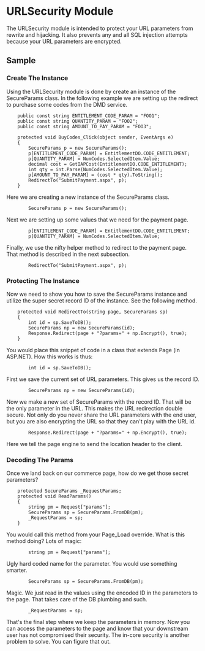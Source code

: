 # URLSecurity Module
The URLSecurity module is intended to protect your URL parameters from rewrite and hijacking. It also prevents any and all
SQL injection attempts because your URL parameters are encrypted.

## Sample

### Create The Instance

Using the URLSecurity module is done by create an instance of the SecureParams class. In the following example
we are setting up the redirect to purchase some codes from the DMD service.

        public const string ENTITLEMENT_CODE_PARAM = "FOO1";
        public const string QUANTITY_PARAM = "FOO2";
        public const string AMOUNT_TO_PAY_PARAM = "FOO3";
        
        protected void BuyCodes_Click(object sender, EventArgs e)
        {
            SecureParams p = new SecureParams();
            p[ENTITLEMENT_CODE_PARAM] = EntitlementDO.CODE_ENTITLEMENT;
            p[QUANTITY_PARAM] = NumCodes.SelectedItem.Value;
            decimal cost = GetIAPCost(EntitlementDO.CODE_ENTITLEMENT);
            int qty = int.Parse(NumCodes.SelectedItem.Value);
            p[AMOUNT_TO_PAY_PARAM] = (cost * qty).ToString();
            RedirectTo("SubmitPayment.aspx", p);
        }

Here we are creating a new instance of the SecureParams class.

            SecureParams p = new SecureParams();

Next we are setting up some values that we need for the payment page.

            p[ENTITLEMENT_CODE_PARAM] = EntitlementDO.CODE_ENTITLEMENT;
            p[QUANTITY_PARAM] = NumCodes.SelectedItem.Value;

Finally, we use the nifty helper method to redirect to the payment page. That method is described in the next subsection.

            RedirectTo("SubmitPayment.aspx", p);

### Protecting The Instance
Now we need to show you how to save the SecureParams instance and utilize the super secret record ID
of the instance. See the following method.

        protected void RedirectTo(string page, SecureParams sp)
        {
            int id = sp.SaveToDB();
            SecureParams np = new SecureParams(id);
            Response.Redirect(page + "?params=" + np.Encrypt(), true);
        }

You would place this snippet of code in a class that extends Page (in ASP.NET). How this works is thus:

            int id = sp.SaveToDB();

First we save the current set of URL parameters. This gives us the record ID.

            SecureParams np = new SecureParams(id);

Now we make a new set of SecureParams with the record ID. That will be the only parameter in the URL. This makes the
URL redirection double secure. Not only do you never share the URL parameters with the end user, but you are also
encrypting the URL so that they can't play with the URL id. 

            Response.Redirect(page + "?params=" + np.Encrypt(), true);

Here we tell the page engine to send the location header to the client. 

### Decoding The Params
Once we land back on our commerce page, how do we get those secret parameters?

        protected SecureParams _RequestParams;
        protected void ReadParams()
        {
            string pm = Request["params"];
            SecureParams sp = SecureParams.FromDB(pm);
            _RequestParams = sp;
        }

You would call this method from your Page_Load override. What is this method doing? Lots of magic:

            string pm = Request["params"];

Ugly hard coded name for the parameter. You would use something smarter.

            SecureParams sp = SecureParams.FromDB(pm);

Magic. We just read in the values using the encoded ID in the parameters to the page. That takes care of the
DB plumbing and such. 

            _RequestParams = sp;

That's the final step where we keep the parameters in memory. Now you can access the parameters to the page
and know that your downstream user has not compromised their security. The in-core security is another problem
to solve. You can figure that out.
